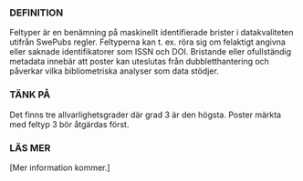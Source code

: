 ### DEFINITION

Feltyper är en benämning på maskinellt identifierade brister i datakvaliteten utifrån SwePubs regler. Feltyperna kan t. ex. röra sig om felaktigt angivna eller saknade identifikatorer som ISSN och DOI. Bristande eller ofullständig metadata innebär att poster kan uteslutas från dubbletthantering och påverkar vilka bibliometriska analyser som data stödjer. 

### TÄNK PÅ  

Det finns tre allvarlighetsgrader där grad 3 är den högsta. Poster märkta med feltyp 3 bör åtgärdas först. 

### LÄS MER

[Mer information kommer.]



